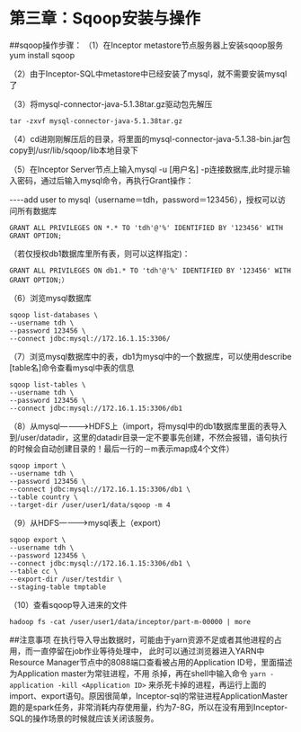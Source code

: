 # 第三章：Sqoop安装与操作
##sqoop操作步骤：
（1）在Inceptor metastore节点服务器上安装sqoop服务
yum install sqoop

（2）由于Inceptor-SQL中metastore中已经安装了mysql，就不需要安装mysql了

（3）将mysql-connector-java-5.1.38tar.gz驱动包先解压
```
tar -zxvf mysql-connector-java-5.1.38tar.gz
```
（4）cd进刚刚解压后的目录，将里面的mysql-connector-java-5.1.38-bin.jar包copy到/usr/lib/sqoop/lib本地目录下

（5）在Inceptor Server节点上输入mysql -u [用户名] -p连接数据库,此时提示输入密码，通过后输入mysql命令，再执行Grant操作：

----add user to mysql（username＝tdh，password＝123456），授权可以访问所有数据库
```
GRANT ALL PRIVILEGES ON *.* TO 'tdh'@'%' IDENTIFIED BY '123456' WITH GRANT OPTION;
```
（若仅授权db1数据库里所有表，则可以这样指定)：
```
GRANT ALL PRIVILEGES ON db1.* TO 'tdh'@'%' IDENTIFIED BY '123456' WITH GRANT OPTION;）
```

（6）浏览mysql数据库
```
sqoop list-databases \
--username tdh \
--password 123456 \
--connect jdbc:mysql://172.16.1.15:3306/
```

（7）浏览mysql数据库中的表，db1为mysql中的一个数据库，可以使用describe [table名]命令查看mysql中表的信息
```
sqoop list-tables \
--username tdh \
--password 123456 \
--connect jdbc:mysql://172.16.1.15:3306/db1
```

（8）从mysql————>HDFS上（import，将mysql中的db1数据库里面的表导入到/user/datadir，这里的datadir目录一定不要事先创建，不然会报错，语句执行的时候会自动创建目录的！最后一行的－m表示map成4个文件）
```
sqoop import \
--username tdh \
--password 123456 \
--connect jdbc:mysql://172.16.1.15:3306/db1 \
--table country \
--target-dir /user/user1/data/sqoop -m 4
```

（9）从HDFS————>mysql表上（export）
```
sqoop export \
--username tdh \
--password 123456 \
--connect jdbc:mysql://172.16.1.15:3306/db1 \
--table cc \
--export-dir /user/testdir \
--staging-table tmptable
```

（10）查看sqoop导入进来的文件
```
hadoop fs -cat /user/user1/data/inceptor/part-m-00000 | more
```

##注意事项
在执行导入导出数据时，可能由于yarn资源不足或者其他进程的占用，而一直停留在job作业等待处理中，
此时可以通过浏览器进入YARN中Resource Manager节点中的8088端口查看被占用的Application ID号，里面描述为Application master为常驻进程，不用
杀掉，再在shell中输入命令
```yarn -application -kill <Application ID>```
来杀死卡掉的进程，再运行上面的import、export语句。原因很简单，Inceptor-sql的常驻进程ApplicationMaster跑的是spark任务，非常消耗内存使用量，约为7-8G，所以在没有用到Inceptor-SQL的操作场景的时候就应该关闭该服务。

